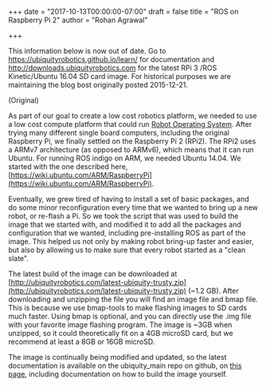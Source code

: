 +++
date = "2017-10-13T00:00:00-07:00"
draft = false
title = "ROS on Raspberry Pi 2"
author = "Rohan Agrawal"

+++

This information below is now out of date. Go to https://ubiquityrobotics.github.io/learn/ for documentation and http://downloads.ubiquityrobotics.com for the latest RPi 3 /ROS Kinetic/Ubuntu 16.04 SD card image. For historical purposes we are maintaining the blog bost originally posted 2015-12-21.

(Original)

As part of our goal to create a low cost robotics platform, we needed to use a low cost compute platform that could run [Robot Operating System](http://www.ros.org/). After trying many different single board computers, including the original Raspberry Pi, we finally settled on the Raspberry Pi 2 (RPi2). The RPi2 uses a ARMv7 architecture (as opposed to ARMv6), which means that it can run Ubuntu. For running ROS indigo on ARM, we needed Ubuntu 14.04. We started with the one described here, [https://wiki.ubuntu.com/ARM/RaspberryPi](https://wiki.ubuntu.com/ARM/RaspberryPi).

Eventually, we grew tired of having to install a set of basic packages, and do some minor reconfiguration every time that we wanted to bring up a new robot, or re-flash a Pi. So we took the script that was used to build the image that we started with, and modified it to add all the packages and configuration that we wanted, including pre-installing ROS as part of the image. This helped us not only by making robot bring-up faster and easier, but also by allowing us to make sure that every robot started as a "clean slate".

The latest build of the image can be downloaded at [http://ubiquityrobotics.com/latest-ubiquity-trusty.zip](http://ubiquityrobotics.com/latest-ubiquity-trusty.zip) (~1.2 GB). After downloading and unzipping the file  you will find an image file and bmap file. This is because we use bmap-tools to make flashing images to SD cards much faster. Using bmap is optional, and you can directly use the .img file with your favorite image flashing program. The image is ~3GB when unzipped, so it could theoretically fit on a 4GB microSD card, but we recommend at least a 8GB or 16GB microSD.

The image is continually being modified and updated, so the latest documentation is available on the ubiquity_main repo on github, on [this page](https://github.com/UbiquityRobotics/ubiquity_main/blob/master/Doc_Downloading_and_Installing_the_Ubiquity_Ubuntu_ROS_Kernel_Image.md), including documentation on how to build the image yourself.

